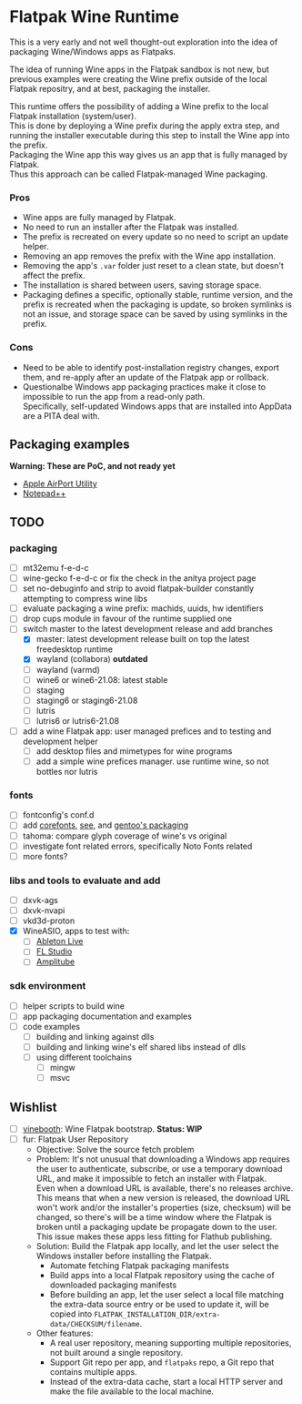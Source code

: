 # Flatpak Wine Runtime

This is a very early and not well thought-out exploration into the idea of packaging Wine/Windows
apps as Flatpaks.

The idea of running Wine apps in the Flatpak sandbox is not new, but previous examples were creating
the Wine prefix outside of the local Flatpak repositry, and at best, packaging the installer.  

This runtime offers the possibility of adding a Wine prefix to the local Flatpak installation
(system/user).  
This is done by deploying a Wine prefix during the apply extra step, and running the installer
executable during this step to install the Wine app into the prefix.  
Packaging the Wine app this way gives us an app that is fully managed by Flatpak.  
Thus this approach can be called Flatpak-managed Wine packaging.

### Pros

* Wine apps are fully managed by Flatpak.
* No need to run an installer after the Flatpak was installed.
* The prefix is recreated on every update so no need to script an update helper.
* Removing an app removes the prefix with the Wine app installation.
* Removing the app's `.var` folder just reset to a clean state, but doesn't affect the prefix.
* The installation is shared between users, saving storage space.
* Packaging defines a specific, optionally stable, runtime version, and the prefix is recreated
  when the packaging is update, so broken symlinks is not an issue, and storage space can be saved
  by using symlinks in the prefix.

### Cons

* Need to be able to identify post-installation registry changes, export them, and re-apply after
  an update of the Flatpak app or rollback.
* Questionalbe Windows app packaging practices make it close to impossible to run the app from
  a read-only path.  
  Specifically, self-updated Windows apps that are installed into AppData are a PITA deal with.

## Packaging examples

**Warning: These are PoC, and not ready yet**

* [Apple AirPort Utility](https://github.com/tinywrkb/flatpaks/tree/master/com.apple.airport-utility)
* [Notepad++](https://github.com/tinywrkb/flatpaks/tree/master/org.notepad_plus_plus.notepadpp)


## TODO

### packaging
* [ ] mt32emu f-e-d-c
* [ ] wine-gecko f-e-d-c or fix the check in the anitya project page
* [ ] set no-debuginfo and strip to avoid flatpak-builder constantly attempting to compress wine libs
* [ ] evaluate packaging a wine prefix: machids, uuids, hw identifiers
* [ ] drop cups module in favour of the runtime supplied one
* [ ] switch master to the latest development release and add branches
  * [x] master: latest development release built on top the latest freedesktop runtime
  * [x] wayland (collabora) **outdated**
  * [ ] wayland (varmd)
  * [ ] wine6 or wine6-21.08: latest stable
  * [ ] staging
  * [ ] staging6 or staging6-21.08
  * [ ] lutris
  * [ ] lutris6 or lutris6-21.08
* [ ] add a wine Flatpak app: user managed prefices and to testing and development helper
  * [ ] add desktop files and mimetypes for wine programs
  * [ ] add a simple wine prefices manager. use runtime wine, so not bottles nor lutris

### fonts
* [ ] fontconfig's conf.d
* [ ] add [corefonts](http://corefonts.sourceforge.net/), [see](https://en.wikipedia.org/wiki/Core_fonts_for_the_Web), and [gentoo's packaging](https://packages.gentoo.org/packages/media-fonts/corefonts)
* [ ] tahoma: compare glyph coverage of wine's vs original
* [ ] investigate font related errors, specifically Noto Fonts related
* [ ] more fonts?

### libs and tools to evaluate and add
* [ ] dxvk-ags
* [ ] dxvk-nvapi
* [ ] vkd3d-proton
* [x] WineASIO, apps to test with:
  * [ ] [Ableton Live](https://www.ableton.com/en/trial/)
  * [ ] [FL Studio](https://www.image-line.com/fl-studio-download/)
  * [ ] [Amplitube](https://www.ikmultimedia.com/products/amplitube4/)

### sdk environment
* [ ] helper scripts to build wine
* [ ] app packaging documentation and examples
* [ ] code examples
  * [ ] building and linking against dlls
  * [ ] building and linking wine's elf shared libs instead of dlls
  * [ ] using different toolchains
    * [ ] mingw
    * [ ] msvc

## Wishlist

* [ ] [vinebooth](https://github.com/tinywrkb/vinebooth): Wine Flatpak bootstrap. **Status: WIP**
* [ ] fur: Flatpak User Repository
  * Objective: Solve the source fetch problem
  * Problem: It's not unusual that downloading a Windows app requires the user to authenticate,
    subscribe, or use a temporary download URL, and make it impossible to fetch an installer
    with Flatpak.  
    Even when a download URL is available, there's no releases archive. This means that when a new
    version is released, the download URL won't work and/or the installer's properties (size, checksum)
    will be changed, so there's will be a time window where the Flatpak is broken until a packaging
    update be propagate down to the user.  
    This issue makes these apps less fitting for Flathub publishing.
  * Solution: Build the Flatpak app locally, and let the user select the Windows installer before
    installing the Flatpak.
    * Automate fetching Flatpak packaging manifests
    * Build apps into a local Flatpak repository using the cache of downloaded packaging manifests
    * Before building an app, let the user select a local file matching the extra-data source entry
      or be used to update it, will be copied into `FLATPAK_INSTALLATION_DIR/extra-data/CHECKSUM/filename`.
  * Other features:
    * A real user repository, meaning supporting multiple repositories, not built around a single
      repository.
    * Support Git repo per app, and `flatpaks` repo, a Git repo that contains multiple apps.
    * Instead of the extra-data cache, start a local HTTP server and make the file available to
      the local machine.
